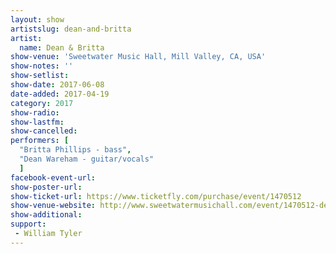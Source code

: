 ```yaml
---
layout: show
artistslug: dean-and-britta
artist:
  name: Dean & Britta
show-venue: 'Sweetwater Music Hall, Mill Valley, CA, USA'
show-notes: ''
show-setlist: 
show-date: 2017-06-08
date-added: 2017-04-19
category: 2017
show-radio: 
show-lastfm: 
show-cancelled: 
performers: [
  "Britta Phillips - bass",
  "Dean Wareham - guitar/vocals"
  ]
facebook-event-url: 
show-poster-url: 
show-ticket-url: https://www.ticketfly.com/purchase/event/1470512
show-venue-website: http://www.sweetwatermusichall.com/event/1470512-dean-britta-mill-valley/
show-additional: 
support:
 - William Tyler
---
```


